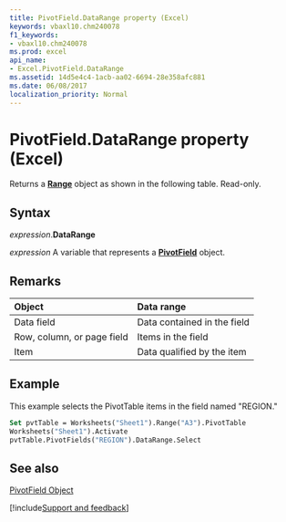 ```yaml
---
title: PivotField.DataRange property (Excel)
keywords: vbaxl10.chm240078
f1_keywords:
- vbaxl10.chm240078
ms.prod: excel
api_name:
- Excel.PivotField.DataRange
ms.assetid: 14d5e4c4-1acb-aa02-6694-28e358afc881
ms.date: 06/08/2017
localization_priority: Normal
---
```



# PivotField.DataRange property (Excel)

Returns a  **[Range](Excel.Range(object).md)** object as shown in the following table. Read-only.


## Syntax

_expression_.**DataRange**

_expression_ A variable that represents a **[PivotField](Excel.PivotField.md)** object.


## Remarks





|**Object**|**Data range**|
|:-----|:-----|
|Data field|Data contained in the field|
|Row, column, or page field|Items in the field|
|Item|Data qualified by the item|

## Example

This example selects the PivotTable items in the field named "REGION."


```vb
Set pvtTable = Worksheets("Sheet1").Range("A3").PivotTable 
Worksheets("Sheet1").Activate 
pvtTable.PivotFields("REGION").DataRange.Select
```


## See also


[PivotField Object](Excel.PivotField.md)

[!include[Support and feedback](~/includes/feedback-boilerplate.md)]